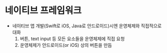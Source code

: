# 네이티브 프레임워크
- 네이티브 앱 개발(Swift로 iOS, Java로 안드로이드)시엔 운영체제와 직접적으로 대화
	1. 버튼, text input 등 모든 요소들을 운영체제에 직접 요청
	2. 운영체제가 안드로이드(or iOS) 상의 버튼을 만듬